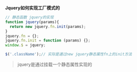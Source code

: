 **Jquery如何实现工厂模式的**
```js
// 静态函数 jquery的实现
function jquery(params){
  return new jquery.fn.init(params);
}
jquery.fn = {};
jquery.fn.init = function (params) {};
window.$ = jquery;

$('.className');// 实际是通过new jquery静态属性fn上的init方法
```
> jquery是通过挂载一个静态属性实现的
